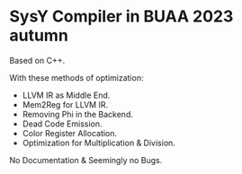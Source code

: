 # SysY Compiler in BUAA 2023 autumn

Based on C++.

With these methods of optimization:
  - LLVM IR as Middle End.
  - Mem2Reg for LLVM IR.
  - Removing Phi in the Backend.
  - Dead Code Emission.
  - Color Register Allocation.
  - Optimization for Multiplication & Division.

No Documentation & Seemingly no Bugs.


